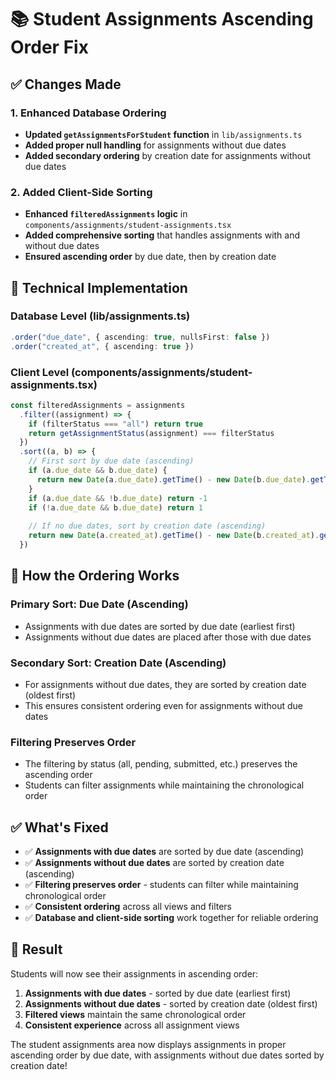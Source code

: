 # 📚 Student Assignments Ascending Order Fix

## ✅ **Changes Made**

### **1. Enhanced Database Ordering**
- **Updated `getAssignmentsForStudent` function** in `lib/assignments.ts`
- **Added proper null handling** for assignments without due dates
- **Added secondary ordering** by creation date for assignments without due dates

### **2. Added Client-Side Sorting**
- **Enhanced `filteredAssignments` logic** in `components/assignments/student-assignments.tsx`
- **Added comprehensive sorting** that handles assignments with and without due dates
- **Ensured ascending order** by due date, then by creation date

## 🔧 **Technical Implementation**

### **Database Level (lib/assignments.ts)**
```typescript
.order("due_date", { ascending: true, nullsFirst: false })
.order("created_at", { ascending: true })
```

### **Client Level (components/assignments/student-assignments.tsx)**
```typescript
const filteredAssignments = assignments
  .filter((assignment) => {
    if (filterStatus === "all") return true
    return getAssignmentStatus(assignment) === filterStatus
  })
  .sort((a, b) => {
    // First sort by due date (ascending)
    if (a.due_date && b.due_date) {
      return new Date(a.due_date).getTime() - new Date(b.due_date).getTime()
    }
    if (a.due_date && !b.due_date) return -1
    if (!a.due_date && b.due_date) return 1
    
    // If no due dates, sort by creation date (ascending)
    return new Date(a.created_at).getTime() - new Date(b.created_at).getTime()
  })
```

## 🎯 **How the Ordering Works**

### **Primary Sort: Due Date (Ascending)**
- Assignments with due dates are sorted by due date (earliest first)
- Assignments without due dates are placed after those with due dates

### **Secondary Sort: Creation Date (Ascending)**
- For assignments without due dates, they are sorted by creation date (oldest first)
- This ensures consistent ordering even for assignments without due dates

### **Filtering Preserves Order**
- The filtering by status (all, pending, submitted, etc.) preserves the ascending order
- Students can filter assignments while maintaining the chronological order

## ✅ **What's Fixed**

- ✅ **Assignments with due dates** are sorted by due date (ascending)
- ✅ **Assignments without due dates** are sorted by creation date (ascending)
- ✅ **Filtering preserves order** - students can filter while maintaining chronological order
- ✅ **Consistent ordering** across all views and filters
- ✅ **Database and client-side sorting** work together for reliable ordering

## 🎉 **Result**

Students will now see their assignments in ascending order:
1. **Assignments with due dates** - sorted by due date (earliest first)
2. **Assignments without due dates** - sorted by creation date (oldest first)
3. **Filtered views** maintain the same chronological order
4. **Consistent experience** across all assignment views

The student assignments area now displays assignments in proper ascending order by due date, with assignments without due dates sorted by creation date!



















